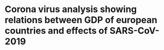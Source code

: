 # Corona virus analysis showing relations between GDP of european countries and effects of SARS-CoV-2019
